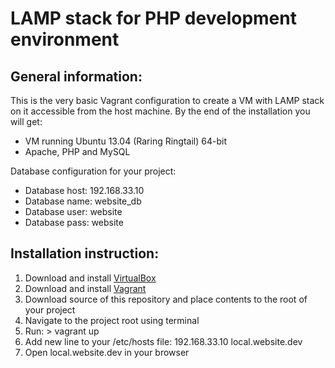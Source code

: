 LAMP stack for PHP development environment
==========================================

General information:
--------------------

This is the very basic Vagrant configuration to create a VM with LAMP stack on it accessible from the host machine.
By the end of the installation you will get:

  - VM running Ubuntu 13.04 (Raring Ringtail) 64-bit
  - Apache, PHP and MySQL

Database configuration for your project:

  - Database host: 192.168.33.10
  - Database name: website_db
  - Database user: website
  - Database pass: website

Installation instruction:
-------------------------

  1. Download and install [VirtualBox][1]
  2. Download and install [Vagrant][2]
  3. Download source of this repository and place contents to the root of your project
  4. Navigate to the project root using terminal
  5. Run: > vagrant up
  6. Add new line to your /etc/hosts file:
     192.168.33.10 local.website.dev
  7. Open local.website.dev in your browser

  [1]: https://www.virtualbox.org/
  [2]: http://www.vagrantup.com/